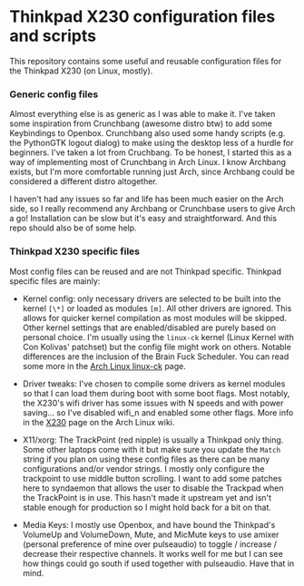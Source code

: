 # Thinkpad X230 configuration files and scripts

This repository contains some useful and reusable configuration files for
the Thinkpad X230 (on Linux, mostly).

### Generic config files
Almost everything else is as generic as I was able to make it. I've taken some
inspiration from Crunchbang (awesome distro btw) to add some Keybindings to
Openbox. Crunchbang also used some handy scripts (e.g. the PythonGTK logout
dialog) to make using the desktop less of a hurdle for beginners. I've taken a 
lot from Cruchbang. To be honest, I started this as a way of implementing most
of Crunchbang in Arch Linux. I know Archbang exists, but I'm more comfortable
running just Arch, since Archbang could be considered a different distro
altogether.

I haven't had any issues so far and life has been much easier on the Arch side,
so I really recommend any Archbang or Crunchbase users to give Arch a go!
Installation can be slow but it's easy and straightforward. And this repo should
also be of some help.

### Thinkpad X230 specific files
Most config files can be reused and are not Thinkpad specific. Thinkpad specific
files are mainly:

* Kernel config: only necessary drivers are selected to be built into the
  kernel `[\*]` or loaded as modules `[m]`. All other drivers are ignored. This
  allows for quicker kernel compilation as most modules will be skipped. Other
  kernel settings that are enabled/disabled are purely based on personal choice.
  I'm usually using the `linux-ck` kernel (Linux Kernel with Con Kolivas'
  patchset) but the config file might work on others. Notable differences are
  the inclusion of the Brain Fuck Scheduler. You can read some more in the
  [Arch Linux linux-ck](https://wiki.archlinux.org/index.php/linux-ck#Further_Reading_on_BFS_and_CK_Patchset)
  page.

* Driver tweaks: I've chosen to compile some drivers as kernel modules so that
  I can load them during boot with some boot flags. Most notably, the X230's
  wifi driver has some issues with N speeds and with power saving... so I've 
  disabled wifi_n and enabled some other flags. More info in the
  [X230](https://wiki.archlinux.org/index.php/Lenovo_ThinkPad_X230) page on the
  Arch Linux wiki.

* X11/xorg: The TrackPoint (red nipple) is usually a Thinkpad only thing. Some
  other laptops come with it but make sure you update the `Match` string if you
  plan on using these config files as there can be many configurations and/or
  vendor strings. I mostly only configure the trackpoint to use middle button 
  scrolling. I want to add some patches here to syndaemon that allows the user
  to disable the Trackpad when the TrackPoint is in use. This hasn't made it
  upstream yet and isn't stable enough for production so I might hold back for
  a bit on that. 

* Media Keys: I mostly use Openbox, and have bound the Thinkpad's VolumeUp and
  VolumeDown, Mute, and MicMute keys to use amixer (personal preference of mine
  over pulseaudio) to toggle / increase / decrease their respective channels.
  It works well for me but I can see how things could go south if used together
  with pulseaudio. Have that in mind.


